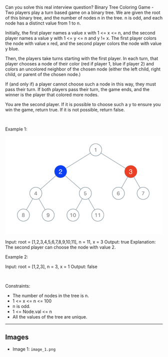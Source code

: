 Can you solve this real interview question? Binary Tree Coloring Game - Two players play a turn based game on a binary tree. We are given the root of this binary tree, and the number of nodes n in the tree. n is odd, and each node has a distinct value from 1 to n.

Initially, the first player names a value x with 1 <= x <= n, and the second player names a value y with 1 <= y <= n and y != x. The first player colors the node with value x red, and the second player colors the node with value y blue.

Then, the players take turns starting with the first player. In each turn, that player chooses a node of their color (red if player 1, blue if player 2) and colors an uncolored neighbor of the chosen node (either the left child, right child, or parent of the chosen node.)

If (and only if) a player cannot choose such a node in this way, they must pass their turn. If both players pass their turn, the game ends, and the winner is the player that colored more nodes.

You are the second player. If it is possible to choose such a y to ensure you win the game, return true. If it is not possible, return false.

 

Example 1:

![Example 1](./image_1.png)


Input: root = [1,2,3,4,5,6,7,8,9,10,11], n = 11, x = 3
Output: true
Explanation: The second player can choose the node with value 2.


Example 2:


Input: root = [1,2,3], n = 3, x = 1
Output: false


 

Constraints:

 * The number of nodes in the tree is n.
 * 1 <= x <= n <= 100
 * n is odd.
 * 1 <= Node.val <= n
 * All the values of the tree are unique.

---

## Images

- Image 1: `image_1.png`
